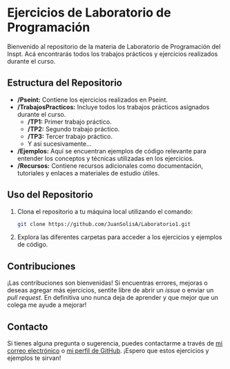 # Ejercicios de Laboratorio de Programación

Bienvenido al repositorio de la materia de Laboratorio de Programación del Inspt. Acá encontrarás todos los trabajos prácticos y ejercicios realizados durante el curso.

## Estructura del Repositorio

- **/Pseint:** Contiene los ejercicios realizados en Pseint.
- **/TrabajosPracticos:** Incluye todos los trabajos prácticos asignados durante el curso.
  - **/TP1:** Primer trabajo práctico.
  - **/TP2:** Segundo trabajo práctico.
  - **/TP3:** Tercer trabajo práctico.
  - Y así sucesivamente...
- **/Ejemplos:** Aquí se encuentran ejemplos de código relevante para entender los conceptos y técnicas utilizadas en los ejercicios.
- **/Recursos:** Contiene recursos adicionales como documentación, tutoriales y enlaces a materiales de estudio útiles.

## Uso del Repositorio

1. Clona el repositorio a tu máquina local utilizando el comando:
   ```bash
   git clone https://github.com/JuanSolisA/Laboratorio1.git

2. Explora las diferentes carpetas para acceder a los ejercicios y ejemplos de código.

## Contribuciones

¡Las contribuciones son bienvenidas! Si encuentras errores, mejoras o deseas agregar más ejercicios, sentite libre de abrir un *issue* o enviar un *pull request*. En definitiva uno nunca deja de aprender y que mejor que un colega me ayude a mejorar!

## Contacto

Si tienes alguna pregunta o sugerencia, puedes contactarme a través de [mi correo electrónico](mailto:juan.solis.trabajo@email.com) o [mi perfil de GitHub](https://github.com/JuanSolisA). ¡Espero que estos ejercicios y ejemplos te sirvan!
